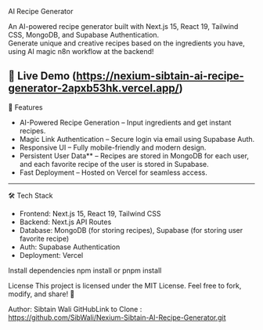 AI Recipe Generator

An AI-powered recipe generator built with Next.js 15, React 19, Tailwind CSS, MongoDB, and Supabase Authentication.  
Generate unique and creative recipes based on the ingredients you have, using AI magic n8n workflow at the backend!

🚀 Live Demo
(https://nexium-sibtain-ai-recipe-generator-2apxb53hk.vercel.app/)
---
 📌 Features
- AI-Powered Recipe Generation – Input ingredients and get instant recipes.
- Magic Link Authentication – Secure login via email using Supabase Auth.
- Responsive UI – Fully mobile-friendly and modern design.
- Persistent User Data** – Recipes are stored in MongoDB for each user, and each favorite recipe of the user is stored in Supabase.
- Fast Deployment – Hosted on Vercel for seamless access.
---
 🛠️ Tech Stack
- Frontend: Next.js 15, React 19, Tailwind CSS
- Backend: Next.js API Routes
- Database: MongoDB (for storing recipes), Supabase (for storing user favorite recipe)
- Auth: Supabase Authentication
- Deployment: Vercel

Install dependencies
npm install
or
pnpm install

License
This project is licensed under the MIT License.
Feel free to fork, modify, and share! 💚

Author: Sibtain Wali
GitHubLink to Clone : https://github.com/SibWali/Nexium-Sibtain-AI-Recipe-Generator.git

